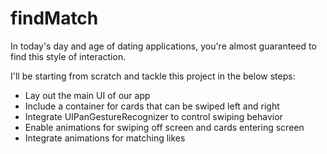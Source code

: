 # findMatch

In today's day and age of dating applications, you're almost guaranteed to find this style of interaction.

I'll be starting from scratch and tackle this project in the below steps:

- Lay out the main UI of our app
- Include a container for cards that can be swiped left and right
- Integrate UIPanGestureRecognizer to control swiping behavior
- Enable animations for swiping off screen and cards entering screen
- Integrate animations for matching likes
